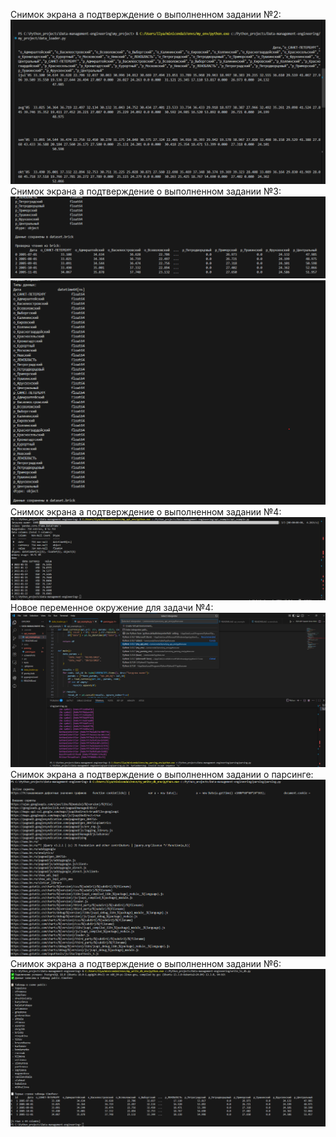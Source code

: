 
Снимок экрана а подтверждение о выполненном задании №2:
![Task_№_2](https://github.com/EmbededIlya/Data-management-engineering/blob/main/Screenshots/Подтверждение_работы_№2.png)
Снимок экрана а подтверждение о выполненном задании №3:
![Task_№_2](https://github.com/EmbededIlya/Data-management-engineering/blob/main/Screenshots/Подтверждение_работы_№3.png)
![Task_№_2](https://github.com/EmbededIlya/Data-management-engineering/blob/main/Screenshots/Подтверждение_работы_вывод_типов_№3.png)
Снимок экрана а подтверждение о выполненном задании №4:
![Task_№_2](https://github.com/EmbededIlya/Data-management-engineering/blob/main/Screenshots/Подтверждение_работы_№4.png)
Новое переменное окружение для задачи №4:
![Task_№_2](https://github.com/EmbededIlya/Data-management-engineering/blob/main/Screenshots/Новое_переменное_окружение.png)
Снимок экрана а подтверждение о выполненном задании о парсинге:
![Task_№_2](https://github.com/EmbededIlya/Data-management-engineering/blob/main/Screenshots/подтверждение_parsing.png)
Снимок экрана а подтверждение о выполненном задании №6:
![Task_№_2](https://github.com/EmbededIlya/Data-management-engineering/blob/main/Screenshots/Подтверждение_работы_№6.png)